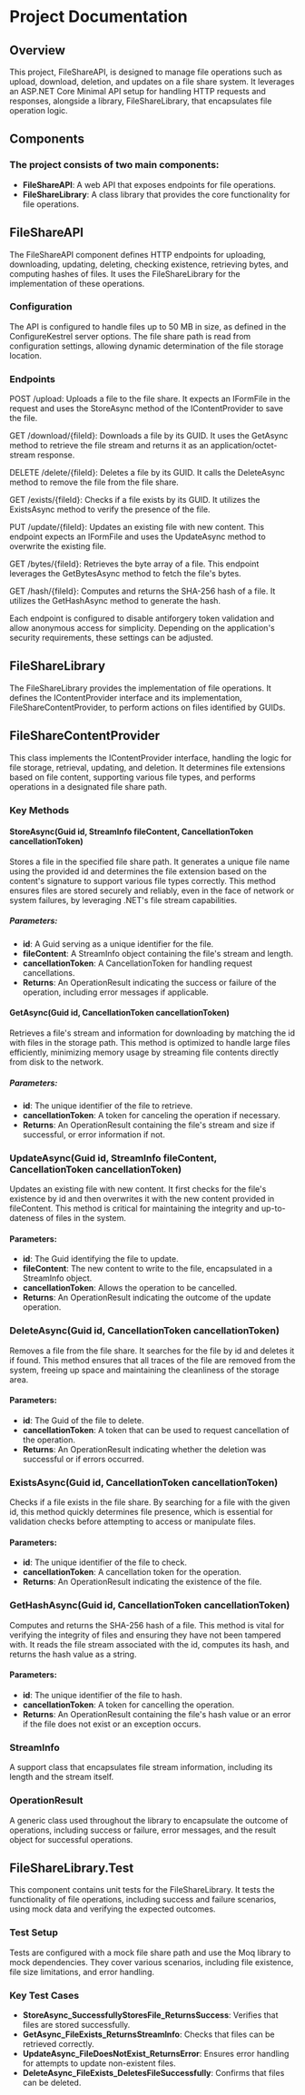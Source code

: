 # Project Documentation
## Overview
This project, FileShareAPI, is designed to manage file operations such as upload, download, deletion, and updates on a file share system. It leverages an ASP.NET Core Minimal API setup for handling HTTP requests and responses, alongside a library, FileShareLibrary, that encapsulates file operation logic.

## Components
### The project consists of two main components:

* __FileShareAPI__: A web API that exposes endpoints for file operations.
* __FileShareLibrary__: A class library that provides the core functionality for file operations.
  
## FileShareAPI
The FileShareAPI component defines HTTP endpoints for uploading, downloading, updating, deleting, checking existence, retrieving bytes, and computing hashes of files. It uses the FileShareLibrary for the implementation of these operations.

### Configuration
The API is configured to handle files up to 50 MB in size, as defined in the ConfigureKestrel server options. The file share path is read from configuration settings, allowing dynamic determination of the file storage location.

### Endpoints
POST /upload: Uploads a file to the file share. It expects an IFormFile in the request and uses the StoreAsync method of the IContentProvider<Guid> to save the file.

GET /download/{fileId}: Downloads a file by its GUID. It uses the GetAsync method to retrieve the file stream and returns it as an application/octet-stream response.

DELETE /delete/{fileId}: Deletes a file by its GUID. It calls the DeleteAsync method to remove the file from the file share.

GET /exists/{fileId}: Checks if a file exists by its GUID. It utilizes the ExistsAsync method to verify the presence of the file.

PUT /update/{fileId}: Updates an existing file with new content. This endpoint expects an IFormFile and uses the UpdateAsync method to overwrite the existing file.

GET /bytes/{fileId}: Retrieves the byte array of a file. This endpoint leverages the GetBytesAsync method to fetch the file's bytes.

GET /hash/{fileId}: Computes and returns the SHA-256 hash of a file. It utilizes the GetHashAsync method to generate the hash.

Each endpoint is configured to disable antiforgery token validation and allow anonymous access for simplicity. Depending on the application's security requirements, these settings can be adjusted.

## FileShareLibrary
The FileShareLibrary provides the implementation of file operations. It defines the IContentProvider<Guid> interface and its implementation, FileShareContentProvider, to perform actions on files identified by GUIDs.

## FileShareContentProvider
This class implements the IContentProvider<Guid> interface, handling the logic for file storage, retrieval, updating, and deletion. It determines file extensions based on file content, supporting various file types, and performs operations in a designated file share path.

### Key Methods

#### StoreAsync(Guid id, StreamInfo fileContent, CancellationToken cancellationToken)
Stores a file in the specified file share path. It generates a unique file name using the provided id and determines the file extension based on the content's signature to support various file types correctly. This method ensures files are stored securely and reliably, even in the face of network or system failures, by leveraging .NET's file stream capabilities.

##### Parameters:
* __id__: A Guid serving as a unique identifier for the file.
* __fileContent__: A StreamInfo object containing the file's stream and length.
* __cancellationToken__: A CancellationToken for handling request cancellations.
* __Returns__: An OperationResult indicating the success or failure of the operation, including error messages if applicable.
  
#### GetAsync(Guid id, CancellationToken cancellationToken)
Retrieves a file's stream and information for downloading by matching the id with files in the storage path. This method is optimized to handle large files efficiently, minimizing memory usage by streaming file contents directly from disk to the network.

##### Parameters:
* __id__: The unique identifier of the file to retrieve.
* __cancellationToken__: A token for canceling the operation if necessary.
* __Returns__: An OperationResult<StreamInfo> containing the file's stream and size if successful, or error information if not.
  
### UpdateAsync(Guid id, StreamInfo fileContent, CancellationToken cancellationToken)
Updates an existing file with new content. It first checks for the file's existence by id and then overwrites it with the new content provided in fileContent. This method is critical for maintaining the integrity and up-to-dateness of files in the system.

#### Parameters:
* __id__: The Guid identifying the file to update.
* __fileContent__: The new content to write to the file, encapsulated in a StreamInfo object.
* __cancellationToken__: Allows the operation to be cancelled.
* __Returns__: An OperationResult indicating the outcome of the update operation.
  
### DeleteAsync(Guid id, CancellationToken cancellationToken)
Removes a file from the file share. It searches for the file by id and deletes it if found. This method ensures that all traces of the file are removed from the system, freeing up space and maintaining the cleanliness of the storage area.

#### Parameters:
* __id__: The Guid of the file to delete.
* __cancellationToken__: A token that can be used to request cancellation of the operation.
* __Returns__: An OperationResult indicating whether the deletion was successful or if errors occurred.

### ExistsAsync(Guid id, CancellationToken cancellationToken)
Checks if a file exists in the file share. By searching for a file with the given id, this method quickly determines file presence, which is essential for validation checks before attempting to access or manipulate files.

#### Parameters:
* __id__: The unique identifier of the file to check.
* __cancellationToken__: A cancellation token for the operation.
* __Returns__: An OperationResult<bool> indicating the existence of the file.

### GetHashAsync(Guid id, CancellationToken cancellationToken)
Computes and returns the SHA-256 hash of a file. This method is vital for verifying the integrity of files and ensuring they have not been tampered with. It reads the file stream associated with the id, computes its hash, and returns the hash value as a string.

#### Parameters:
* __id__: The unique identifier of the file to hash.
* __cancellationToken__: A token for cancelling the operation.
* __Returns__: An OperationResult<string> containing the file's hash value or an error if the file does not exist or an exception occurs.

### StreamInfo
A support class that encapsulates file stream information, including its length and the stream itself.

### OperationResult
A generic class used throughout the library to encapsulate the outcome of operations, including success or failure, error messages, and the result object for successful operations.

## FileShareLibrary.Test
This component contains unit tests for the FileShareLibrary. It tests the functionality of file operations, including success and failure scenarios, using mock data and verifying the expected outcomes.

### Test Setup
Tests are configured with a mock file share path and use the Moq library to mock dependencies. They cover various scenarios, including file existence, file size limitations, and error handling.

### Key Test Cases

* __StoreAsync_SuccessfullyStoresFile_ReturnsSuccess__: Verifies that files are stored successfully.
* __GetAsync_FileExists_ReturnsStreamInfo__: Checks that files can be retrieved correctly.
* __UpdateAsync_FileDoesNotExist_ReturnsError__: Ensures error handling for attempts to update non-existent files.
* __DeleteAsync_FileExists_DeletesFileSuccessfully__: Confirms that files can be deleted.
